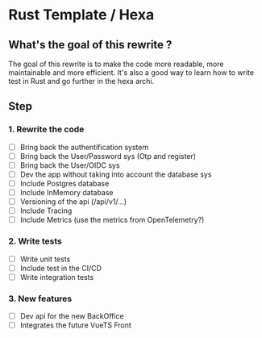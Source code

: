 # Rust Template / Hexa

## What's the goal of this rewrite ?

The goal of this rewrite is to make the code more readable, more maintainable and more efficient. It's also a good way to learn how to write test in Rust and go further in the hexa archi.

## Step

### 1. Rewrite the code

- [ ] Bring back the authentification system
- [ ] Bring back the User/Password sys (Otp and register)
- [ ] Bring back the User/OIDC sys
- [ ] Dev the app without taking into account the database sys
- [ ] Include Postgres database
- [ ] Include InMemory database
- [ ] Versioning of the api (/api/v1/...)
- [ ] Include Tracing
- [ ] Include Metrics (use the metrics from OpenTelemetry?)

### 2. Write tests

- [ ] Write unit tests
- [ ] Include test in the CI/CD
- [ ] Write integration tests

### 3. New features

- [ ] Dev api for the new BackOffice
- [ ] Integrates the future VueTS Front

